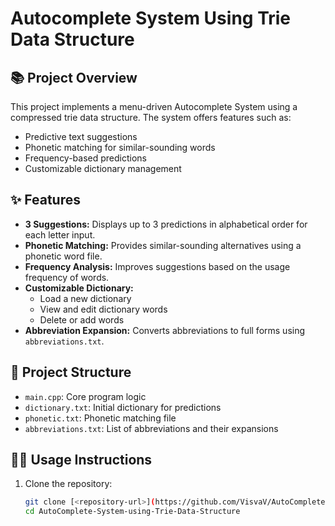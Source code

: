 # Autocomplete System Using Trie Data Structure  

## 📚 Project Overview  
This project implements a menu-driven Autocomplete System using a compressed trie data structure. The system offers features such as:  
- Predictive text suggestions  
- Phonetic matching for similar-sounding words  
- Frequency-based predictions  
- Customizable dictionary management

## ✨ Features  
- **3 Suggestions:** Displays up to 3 predictions in alphabetical order for each letter input.  
- **Phonetic Matching:** Provides similar-sounding alternatives using a phonetic word file.  
- **Frequency Analysis:** Improves suggestions based on the usage frequency of words.  
- **Customizable Dictionary:**  
  - Load a new dictionary  
  - View and edit dictionary words  
  - Delete or add words  
- **Abbreviation Expansion:** Converts abbreviations to full forms using `abbreviations.txt`.  

## 🔧 Project Structure  
- `main.cpp`: Core program logic  
- `dictionary.txt`: Initial dictionary for predictions  
- `phonetic.txt`: Phonetic matching file  
- `abbreviations.txt`: List of abbreviations and their expansions  

## 🧑‍💻 Usage Instructions  
1. Clone the repository:  
   ```bash
   git clone [<repository-url>](https://github.com/VisvaV/AutoComplete-System-using-Trie-Data-Structure.git)
   cd AutoComplete-System-using-Trie-Data-Structure

